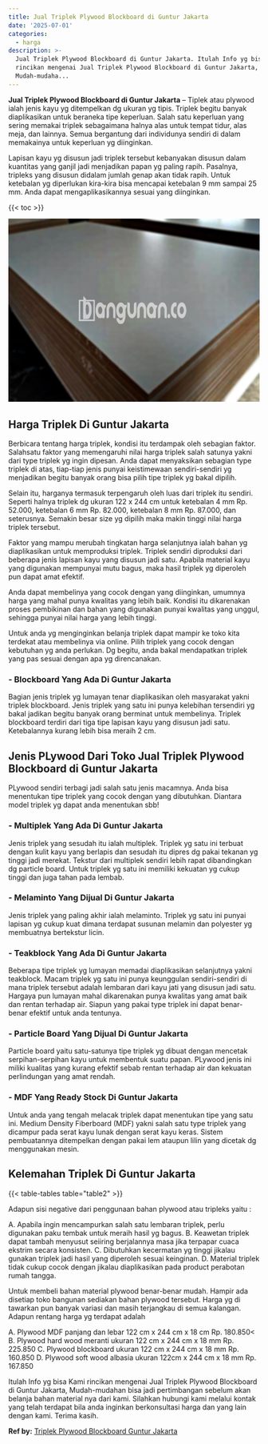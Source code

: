 ```yaml
---
title: Jual Triplek Plywood Blockboard di Guntur Jakarta
date: '2025-07-01'
categories:
  - harga
description: >-
  Jual Triplek Plywood Blockboard di Guntur Jakarta. Itulah Info yg bisa Kami
  rincikan mengenai Jual Triplek Plywood Blockboard di Guntur Jakarta,
  Mudah-mudaha...
---
```


**Jual Triplek Plywood Blockboard di Guntur Jakarta** – Tiplek atau plywood ialah jenis kayu yg ditempelkan dg ukuran yg tipis. Triplek begitu banyak diaplikasikan untuk beraneka tipe keperluan. Salah satu keperluan yang sering memakai triplek sebagaimana halnya alas untuk tempat tidur, alas meja, dan lainnya. Semua bergantung dari individunya sendiri di dalam memakainya untuk keperluan yg diinginkan.

Lapisan kayu yg disusun jadi triplek tersebut kebanyakan disusun dalam kuantitas yang ganjil jadi menjadikan papan yg paling rapih. Pasalnya, tripleks yang disusun didalam jumlah genap akan tidak rapih. Untuk ketebalan yg diperlukan kira-kira bisa mencapai ketebalan 9 mm sampai 25 mm. Anda dapat mengaplikasikannya sesuai yang diinginkan.

{{< toc >}}

![Jual Triplek Plywood Blockboard di Guntur Jakarta](/images/jual-triplek-murah-31.png)

## Harga Triplek Di Guntur Jakarta

Berbicara tentang harga triplek, kondisi itu terdampak oleh sebagian faktor. Salahsatu faktor yang memengaruhi nilai harga triplek salah satunya yakni dari type triplek yg ingin dipesan. Anda dapat menyaksikan sebagian type triplek di atas, tiap-tiap jenis punyai keistimewaan sendiri-sendiri yg menjadikan begitu banyak orang bisa pilih tipe triplek yg bakal dipilih.

Selain itu, harganya termasuk terpengaruh oleh luas dari triplek itu sendiri. Seperti halnya triplek dg ukuran 122 x 244 cm untuk ketebalan 4 mm Rp. 52.000, ketebalan 6 mm Rp. 82.000, ketebalan 8 mm Rp. 87.000, dan seterusnya. Semakin besar size yg dipilih maka makin tinggi nilai harga triplek tersebut.

Faktor yang mampu merubah tingkatan harga selanjutnya ialah bahan yg diaplikasikan untuk memproduksi triplek. Triplek sendiri diproduksi dari beberapa jenis lapisan kayu yang disusun jadi satu. Apabila material kayu yang digunakan mempunyai mutu bagus, maka hasil triplek yg diperoleh pun dapat amat efektif.

Anda dapat membelinya yang cocok dengan yang diinginkan, umumnya harga yang mahal punya kwalitas yang lebih baik. Kondisi itu dikarenakan proses pembikinan dan bahan yang digunakan punyai kwalitas yang unggul, sehingga punyai nilai harga yang lebih tinggi.

Untuk anda yg menginginkan belanja triplek dapat mampir ke toko kita terdekat atau membelinya via online. Pilih triplek yang cocok dengan kebutuhan yg anda perlukan. Dg begitu, anda bakal mendapatkan triplek yang pas sesuai dengan apa yg direncanakan.

### \- Blockboard Yang Ada Di Guntur Jakarta

Bagian jenis triplek yg lumayan tenar diaplikasikan oleh masyarakat yakni triplek blockboard. Jenis triplek yang satu ini punya kelebihan tersendiri yg bakal jadikan begitu banyak orang berminat untuk membelinya. Triplek blockboard terdiri dari tiga tipe lapisan kayu yang disusun jadi satu. Ketebalannya kurang lebih bisa meraih 2 cm.

## Jenis PLywood Dari Toko Jual Triplek Plywood Blockboard di Guntur Jakarta

PLywood sendiri terbagi jadi salah satu jenis macamnya. Anda bisa menentukan tipe triplek yang cocok dengan yang dibutuhkan. Diantara model triplek yg dapat anda menentukan sbb!

### \- Multiplek Yang Ada Di Guntur Jakarta

Jenis triplek yang sesudah itu ialah multiplek. Triplek yg satu ini terbuat dengan kulit kayu yang berlapis dan sesudah itu dipres dg pakai tekanan yg tinggi jadi merekat. Tekstur dari multiplek sendiri lebih rapat dibandingkan dg particle board. Untuk triplek yg satu ini memiliki kekuatan yg cukup tinggi dan juga tahan pada lembab.

### \- Melaminto Yang Dijual Di Guntur Jakarta

Jenis triplek yang paling akhir ialah melaminto. Triplek yg satu ini punyai lapisan yg cukup kuat dimana terdapat susunan melamin dan polyester yg membuatnya bertekstur licin.

### \- Teakblock Yang Ada Di Guntur Jakarta

Beberapa tipe triplek yg lumayan memadai diaplikasikan selanjutnya yakni teakblock. Macam triplek yg satu ini punya keunggulan sendiri-sendiri di mana triplek tersebut adalah lembaran dari kayu jati yang disusun jadi satu. Hargaya pun lumayan mahal dikarenakan punya kwalitas yang amat baik dan rentan terhadap air. Siapun yang pakai type triplek ini dapat benar-benar efektif untuk anda tentunya.

### \- Particle Board Yang Dijual Di Guntur Jakarta

Particle board yaitu satu-satunya tipe triplek yg dibuat dengan mencetak serpihan-serpihan kayu untuk membentuk suatu papan. PLywood jenis ini miliki kualitas yang kurang efektif sebab rentan terhadap air dan kekuatan perlindungan yang amat rendah.

### \- MDF Yang Ready Stock Di Guntur Jakarta

Untuk anda yang tengah melacak triplek dapat menentukan tipe yang satu ini. Medium Density Fiberboard (MDF) yakni salah satu type triplek yang dicampur pada serat kayu lunak dengan serat kayu keras. Sistem pembuatannya ditempelkan dengan pakai lem ataupun lilin yang dicetak dg menggunakan mesin.

## Kelemahan Triplek Di Guntur Jakarta

{{< table-tables table="table2" >}}

Adapun sisi negative dari penggunaan bahan plywood atau tripleks yaitu :

A. Apabila ingin mencampurkan salah satu lembaran triplek, perlu digunakan paku tembak untuk meraih hasil yg bagus. B. Keawetan triplek dapat tambah menyusut seiiring berjalannya masa jika terpapar cuaca ekstrim secara konsisten. C. Dibutuhkan kecermatan yg tinggi jikalau gunakan triplek jadi hasil yang diperoleh sesuai keinginan. D. Material triplek tidak cukup cocok dengan jikalau diaplikasikan pada product perabotan rumah tangga.

Untuk membeli bahan material plywood benar-benar mudah. Hampir ada disetiap toko bangunan sediakan bahan plywood tersebut. Harga yg di tawarkan pun banyak variasi dan masih terjangkau di semua kalangan. Adapun rentang harga yg terdapat adalah

A. Plywood MDF panjang dan lebar 122 cm x 244 cm x 18 cm Rp. 180.850< B. Plywood hard wood meranti ukuran 122 cm x 244 cm x 18 mm Rp. 225.850 C. Plywood blockboard ukuran 122 cm x 244 cm x 18 mm Rp. 160.850 D. Plywood soft wood albasia ukuran 122cm x 244 cm x 18 mm Rp. 167.850

Itulah Info yg bisa Kami rincikan mengenai Jual Triplek Plywood Blockboard di Guntur Jakarta, Mudah-mudahan bisa jadi pertimbangan sebelum akan belanja bahan material nya dari kami. Silahkan hubungi kami melalui kontak yang telah terdapat bila anda inginkan berkonsultasi harga dan yang lain dengan kami. Terima kasih.

**Ref by:** [Triplek Plywood Blockboard Guntur Jakarta](https://id.wikipedia.org/wiki/Triplek)
